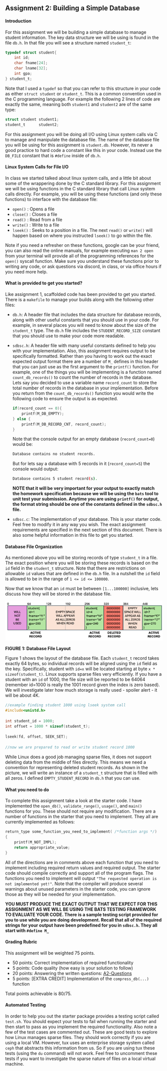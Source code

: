 ## Assignment 2: Building a Simple Database

#### Introduction

For this assignment we will be building a simple database to manage student information. The key data structure we will be using is found in the file `db.h`. In that file you will see a structure named `student_t`:

```c
typedef struct student{
    int id;
    char fname[24];
    char lname[32];
    int gpa;
} student_t;
```

Note that I used a `typdef` so that you can refer to this structure in your code as either `struct student` or `student_t`. This is a common convention used in the C programming language. For example the following 2 lines of code are exactly the same, meaning both `student1` and `student2` are of the same type:

```c
struct student student1;
student_t      student2;
```

For this assignment you will be doing all I/O using Linux system calls via C to manage and manipulate the database file. The name of the database file you will be using for this assignment is `student.db`. However, its never a good practice to hard code a constant like this in your code. Instead use the `DB_FILE` constant that is `#define` inside of `db.h`.

#### Linux System Calls for File I/O

In class we started talked about linux system calls, and a little bit about some of the wrappering done by the C standard library. For this assignment we will be using functions in the C standard library that call Linux system calls directly. For example, you will be using these functions (and only these functions) to interface with the database file:

- `open()` : Opens a file
- `close()` : Closes a file
- `read()` : Read from a file
- `write()` : Write to a file
- `lseek()` : Seeks to a position in a file. The next `read()` or `write()` will happen based on where you instructed `lseek()` to go within the file.

Note if you need a refresher on these functions, google can be your friend, you can also read the online manuals, for example executing `man 2 open` from your terminal will provide all of the programming references for the `open()` syscall function. Make sure you understand these functions prior to writing any code, or ask questions via discord, in class, or via office hours if you need more help.

#### What is provided to get you started?

Like assignment 1, scaffolded code has been provided to get you started. There is a `makefile` to manage your builds along with the following other files:

- `db.h`: A header file that includes the data structure for database records, along with other useful constants that you should use in your code. For example, in several places you will need to know about the size of the `student_t` type. The `db.h` file includes the `STUDENT_RECORD_SIZE` constant that you should use to make your code more readable.

- `sdbsc.h`: A header file with many useful constants defined to help you with your implementation. Also, this assignment requires output to be specifically formatted. Rather than you having to work out the exact expected output format there are a number of `M_` defines in this header that you can just use as the first argument to the `printf()` function. For example, one of the things you will be implementing is a function named `count_db_records()` to count the number of records in the database. Lets say you decided to use a variable name `record_count` to store the total number of records in the database in your implementation. Before you return from the `count_db_records()` function you would write the following code to ensure the output is as expected.

  ```c
  if(record_count == 0){
      printf(M_DB_EMPTY);
  } else {
      printf(M_DB_RECORD_CNT, record_count);
  }
  ```

  Note that the console output for an empty database (`record_count=0`) would be:

  ```bash
  Database contains no student records.
  ```

  But for lets say a database with 5 records in it (`record_count=5`) the console would output:

  ```bash
  Database contains 5 student record(s).
  ```

  **NOTE that it will be very important for your output to exactly match the homework specification because we will be using the `bats` tool to unit test your submission. Anytime you are using `printf()` for output, the format string should be one of the constants defined in the `sdbsc.h` file.**

- `sdbsc.c`: The implementation of your database. This is your starter code. Feel free to modify it in any way you wish. The exact assignment requirements are specified in the next section of this document. There is also some helpful information in this file to get you started.

#### Database File Organization

As mentioned above you will be storing records of type `student_t` in a file. The exact position where you will be storing these records is based on the `id` field in the `student_t` structure. Note that there are restrictions on allowable `id` values that are defined in the `db.h` file. In a nutshell the `id` field is allowed to be in the range of `1 <= id <= 100000`.

Now that we know that an `id` must be between `[1...100000]` inclusive, lets discuss how they will be stored in the database file.

![Database File Layout](./dblayout.png)

**FIGURE 1: Database File Layout**

Figure 1 shows the layout of the database file. Each `student_t` record takes exactly 64 bytes, so individual records will be aligned using the `id` field as the key. Specifically, student with `id=x` will be located starting at byte `x * sizeof(student_t)`. Linux supports sparse files very efficiently. If you have a student with an `id` of 1000, the file size will be reported to be 64064 (remember id=1000 is really the 1001 record given the index is zero based). We will investigate later how much storage is really used - spoiler alert - it will be about 4K.

```c
//example finding student 1000 using lseek system call
#include<unistd.h>

int student_id = 1000;
int offset = 1000 * sizeof(student_t);

lseek(fd, offset, SEEK_SET);

//now we are prepared to read or write student record 1000
```

While Linux does a good job managing sparse files, it does not support deleting data from the middle of files directly. This means we need a convention for representing deleted student records. As shown in the picture, we will write an instance of a `student_t` structure that is filled with all zeros. I defined `EMPTY_STUDENT_RECORD` in `db.h` that you can use.

#### What you need to do

To complete this assignment take a look at the starter code. I have implemented the `open_db()`, `validate_range()`, `usage()`, and `main()` functions for you. These should not require any modification. There are a number of functions in the starter that you need to implement. They all are currently implemented as follows:

```c
return_type some_function_you_need_to_implement( /*function args */)
{
    printf(M_NOT_IMPL);
    return appropriate_value;
}
```

All of the directions are in comments above each function that you need to implement including required return values and required output. The starter code should compile correctly and support all of the program flags. The functions you need to implement will output `"The requested operation is not implemented yet!"`. Note that the compiler will produce several warnings about unused parameters in the starter code, you can ignore those as they will be needed for your implementation.

**YOU MUST PRODUCE THE EXACT OUTPUT THAT WE EXPECT FOR THIS ASSIGNMENT AS WE WILL BE USING THE BATS TESTING FRAMEWORK TO EVALUATE YOUR CODE. There is a sample testing script provided for you to use while you are doing development. Recall that all of the required strings for your output have been predefined for you in `sdbsc.h`. They all start with `#define M_`**

#### Grading Rubric

This assignment will be weighted 75 points.

- 50 points: Correct implementation of required functionality
- 5 points: Code quality (how easy is your solution to follow)
- 20 points: Answering the written questions: [A2-Questions](./a2-questions.md)
- 5 points: [EXTRA CREDIT] Implementation of the `compress_db(...)` function

Total points achievable is 80/75.

#### Automated Testing

In order to help you out the starter package provides a testing script called `test.sh`. You should expect your tests to fail when running the starter and then start to pass as you implement the required functionality. Also note a few of the test cases are commented out. These are good tests to explore how Linux manages sparse files. They should work correctly if you are using a local VM. However, tux uses an enterprise storage system called `ceph` that abstracts this information from us. So if you are using tux these tests (using the `du` command) will not work. Feel free to uncomment these tests if you want to investigate the sparse nature of files on a local virtual machine.
